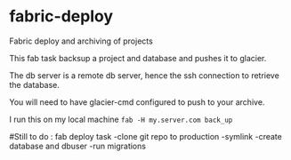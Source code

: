 # fabric-deploy
Fabric deploy and archiving of projects

This fab task backsup a project and database and pushes it to glacier.

The db server is a remote db server, hence the ssh connection to retrieve the database.

You will need to have glacier-cmd configured to push to your archive.

I run this on my local machine
`fab -H my.server.com back_up`

#Still to do :
fab deploy task
-clone git repo to production
-symlink
-create database and dbuser
-run migrations



